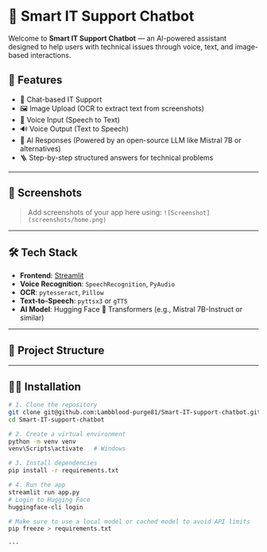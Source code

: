 # 🤖 Smart IT Support Chatbot

Welcome to **Smart IT Support Chatbot** — an AI-powered assistant designed to help users with technical issues through voice, text, and image-based interactions.

## 🚀 Features

- 💬 Chat-based IT Support
- 🖼️ Image Upload (OCR to extract text from screenshots)
- 🎤 Voice Input (Speech to Text)
- 🔊 Voice Output (Text to Speech)
- 🧠 AI Responses (Powered by an open-source LLM like Mistral 7B or alternatives)
- 🪜 Step-by-step structured answers for technical problems

---

## 📸 Screenshots

> Add screenshots of your app here using:
> `![Screenshot](screenshots/home.png)`

---

## 🛠️ Tech Stack

- **Frontend**: [Streamlit](https://streamlit.io/)
- **Voice Recognition**: `SpeechRecognition`, `PyAudio`
- **OCR**: `pytesseract`, `Pillow`
- **Text-to-Speech**: `pyttsx3` or `gTTS`
- **AI Model**: Hugging Face 🤗 Transformers (e.g., Mistral 7B-Instruct or similar)

---

## 📂 Project Structure


---

## 🧑‍💻 Installation

```bash
# 1. Clone the repository
git clone git@github.com:Lambblood-purge81/Smart-IT-support-chatbot.git
cd Smart-IT-support-chatbot

# 2. Create a virtual environment
python -m venv venv
venv\Scripts\activate   # Windows

# 3. Install dependencies
pip install -r requirements.txt

# 4. Run the app
streamlit run app.py
# Login to Hugging Face
huggingface-cli login

# Make sure to use a local model or cached model to avoid API limits
pip freeze > requirements.txt

---
